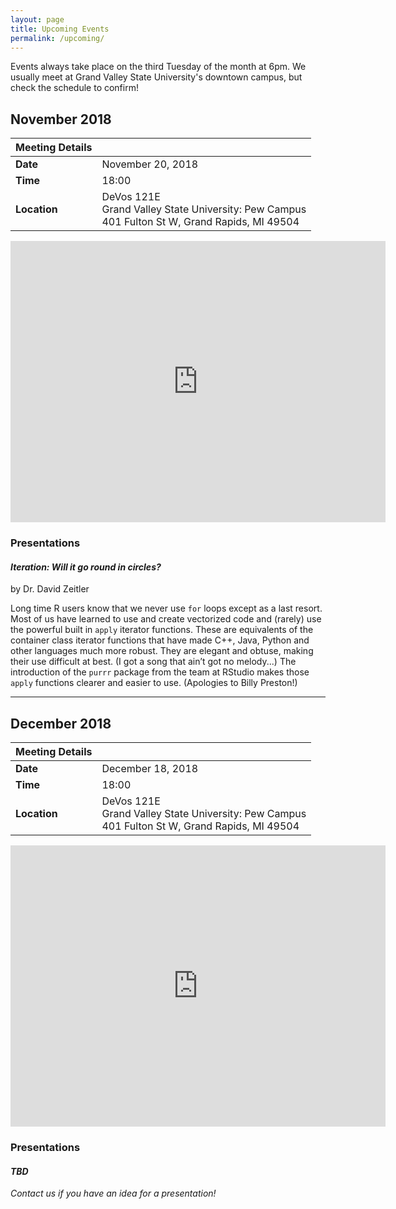 ```yaml
---
layout: page
title: Upcoming Events
permalink: /upcoming/
---
```


Events always take place on the third Tuesday of the month at 6pm. We usually meet at Grand Valley State University's downtown campus, but check the schedule to confirm!

## November 2018

| Meeting Details          ||
|:-----------|:-------------|
|**Date**    |November 20, 2018 |
|**Time**    |18:00         |
|**Location**|DeVos 121E<br>Grand Valley State University: Pew Campus<br>401 Fulton St W, Grand Rapids, MI 49504|

<iframe src="https://www.google.com/maps/embed?pb=!1m18!1m12!1m3!1d2919.6694818617298!2d-85.68195459790934!3d42.96416909777801!2m3!1f0!2f0!3f0!3m2!1i1024!2i768!4f13.1!3m3!1m2!1s0x0%3A0x0!2zNDLCsDU3JzUwLjMiTiA4NcKwNDAnNDcuOSJX!5e0!3m2!1sen!2sus!4v1521903747307" width="600" height="450" frameborder="0" style="border:0" allowfullscreen></iframe>

### Presentations

#### *Iteration: Will it go round in circles?*

by Dr. David Zeitler

Long time R users know that we never use `for` loops except as a last resort. Most of us have learned to use and create vectorized code and (rarely) use the powerful built in `apply` iterator functions. These are equivalents of the container class iterator functions that have made C++, Java, Python and other languages much more robust. They are elegant and obtuse, making their use difficult at best. (I got a song that ain’t got no melody...) The introduction of the `purrr` package from the team at RStudio makes those `apply` functions clearer and easier to use. (Apologies to Billy Preston!)

-----------------------------------

## December 2018

| Meeting Details          ||
|:-----------|:-------------|
|**Date**    |December 18, 2018 |
|**Time**    |18:00         |
|**Location**|DeVos 121E<br>Grand Valley State University: Pew Campus<br>401 Fulton St W, Grand Rapids, MI 49504|

<iframe src="https://www.google.com/maps/embed?pb=!1m18!1m12!1m3!1d2919.6694818617298!2d-85.68195459790934!3d42.96416909777801!2m3!1f0!2f0!3f0!3m2!1i1024!2i768!4f13.1!3m3!1m2!1s0x0%3A0x0!2zNDLCsDU3JzUwLjMiTiA4NcKwNDAnNDcuOSJX!5e0!3m2!1sen!2sus!4v1521903747307" width="600" height="450" frameborder="0" style="border:0" allowfullscreen></iframe>

### Presentations

#### *TBD*

*Contact us if you have an idea for a presentation!*